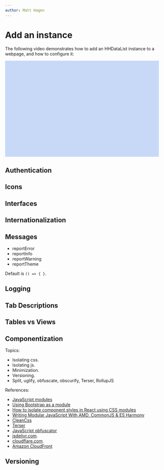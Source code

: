 ```yaml
---
author: Matt Hagen
---
```


# Add an instance

The following video demonstrates how to add an HHDataList instance to a webpage, and how to configure it:

<p><img src="img-800.png" class="img-fluid" width=560 height=315 loading="lazy"></p>

## Authentication

## Icons

## Interfaces

## Internationalization

## Messages

* reportError
* reportInfo
* reportWarning
* reportTheme

Default is `() => { }`.

## Logging

## Tab Descriptions

## Tables vs Views

## Componentization

Topics:

* Isolating css.
* Isolating js.
* Minimization.
* Versioning.
* Split, uglify, obfuscate, obscurify, Terser, RollupJS

References:

* [JavaScript modules](https://developer.mozilla.org/en-US/docs/Web/JavaScript/Guide/Modules)
* [Using Bootstrap as a module](https://getbootstrap.com/docs/5.0/getting-started/javascript/#using-bootstrap-as-a-module)
* [How to isolate component styles in React using CSS modules](https://dev.to/eransakal/how-to-isolate-component-styles-in-react-using-css-modules-mkm)
* [Writing Modular JavaScript With AMD, CommonJS & ES Harmony](https://addyosmani.com/writing-modular-js/)
* [CleanCss](https://www.npmjs.com/package/clean-css)
* [Terser](https://www.npmjs.com/package/terser)
* [JavaScript obfuscator](https://www.npmjs.com/package/javascript-obfuscator)
* [jsdelivr.com](https://www.jsdelivr.com/).
* [cloudflare.com](https://www.cloudflare.com/).
* [Amazon CloudFront](https://docs.aws.amazon.com/AmazonCloudFront/latest/DeveloperGuide/Introduction.html)

## Versioning
